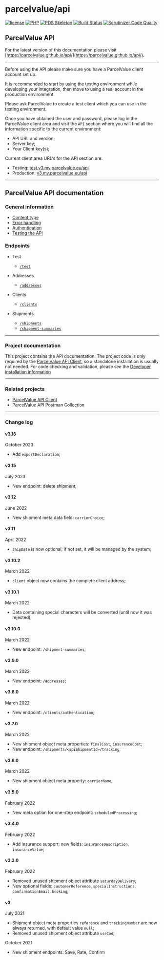 # parcelvalue/api

[![license](https://img.shields.io/github/license/parcelvalue/api.svg)](https://github.com/parcelvalue/api)
[![PHP](https://img.shields.io/packagist/php-v/parcelvalue/api.svg)](https://www.php.net)
[![PDS Skeleton](https://img.shields.io/badge/pds-skeleton-blue.svg)](https://github.com/php-pds/skeleton)
[![Build Status](https://travis-ci.org/parcelvalue/api.svg)](https://travis-ci.org/parcelvalue/api)
[![Scrutinizer Code Quality](https://scrutinizer-ci.com/g/parcelvalue/api/badges/quality-score.png)](https://scrutinizer-ci.com/g/parcelvalue/api/)

## ParcelValue API

For the latest version of this documentation please visit [https://parcelvalue.github.io/api/](https://parcelvalue.github.io/api/).

---

Before using the API please make sure you have a ParcelValue client account set up.

It is recommended to start by using the testing environment while developing your integration, then move to using a real account in the production environment.

Please ask ParcelValue to create a test client which you can use in the testing environment.

Once you have obtained the user and password, please log in the ParcelValue client area and visit the `API` section where you will find all the information specific to the current environment:

- API URL and version;
- Server key;
- Your Client key(s);

Current client area URL's for the API section are:

- Testing: [test.v3.my.parcelvalue.eu/api](https://test.v3.my.parcelvalue.eu/api)
- Production: [v3.my.parcelvalue.eu/api](https://v3.my.parcelvalue.eu/api)

---

## ParcelValue API documentation

### General information

* [Content type](/docs/ContentType.md)
* [Error handling](/docs/ErrorHandling.md)
* [Authentication](/docs/Authentication.md)
* [Testing the API](/docs/Testing.md)

### Endpoints

* Test
    * [`/test`](/docs/Endpoints/Test.md)

* Addresses
    * [`/addresses`](/docs/Endpoints/Addresses/Addresses.md)

* Clients
    * [`/clients`](/docs/Endpoints/Clients/Clients.md)

* Shipments
    * [`/shipments`](/docs/Endpoints/Shipments/Shipments.md)
    * [`/shipment-summaries`](/docs/Endpoints/ShipmentSummaries/ShipmentSummaries.md)

---

### Project documentation

This project contains the API documentation.
The project code is only required by the [ParcelValue API Client](https://github.com/parcelvalue/api-client), so a standalone installation is usually not needed.
For code checking and validation, please see the [Developer installation information](/docs/DeveloperInstallation.md)


---

### Related projects

* [ParcelValue API Client](https://github.com/parcelvalue/api-client)
* [ParcelValue API Postman Collection](https://github.com/parcelvalue/postman-collection)

---

### Change log

#### v3.16

October 2023

* Add `exportDeclaration`;

#### v3.15

July 2023

* New endpoint: delete shipment;

#### v3.12

June 2022

* New shipment meta data field: `carrierChoice`;

#### v3.11

April 2022

* `shipDate` is now optional; if not set, it will be managed by the system;

#### v3.10.2

March 2022

* `client` object now contains the complete client address;

#### v3.10.1

March 2022

* Data containing special characters will be converted (until now it was rejected);

#### v3.10.0

March 2022

* New endpoint: `/shipment-summaries`;

#### v3.9.0

March 2022

* New endpoint: `/addresses`;

#### v3.8.0

March 2022

* New endpoint: `/clients/authentication`;

#### v3.7.0

March 2022

* New shipment object meta properties: `finalCost`, `insuranceCost`;
* New endpoint: `/shipments/<apiShipmentId>/tracking`;

#### v3.6.0

March 2022

* New shipment object meta property: `carrierName`;

#### v3.5.0

February 2022

* New meta option for one-step endpoint: `scheduledProcessing`;

#### v3.4.0

February 2022

* Add insurance support; new fields: `insuranceDescription`, `insuranceValue`;

#### v3.3.0

February 2022

* Removed unused shipment object attribute `saturdayDelivery`;
* New optional fields: `customerReference`, `specialInstructions`, `confirmationEmail`, `booking`;

#### v3

July 2021

* Shipment object meta properties `reference` and `trackingNumber` are now always returned, with default value `null`;
* Removed unused shipment object attribute `useCod`;

October 2021

* New shipment endpoints: Save, Rate, Confirm
